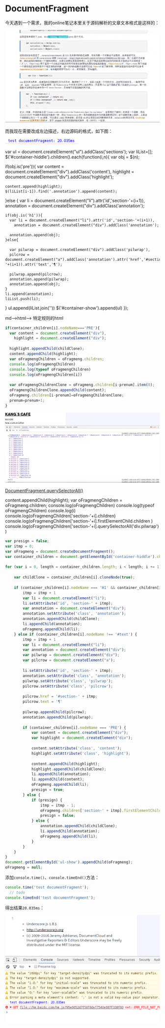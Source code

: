 # DocumentFragment

今天遇到一个需求，我的online笔记本里关于源码解析的文章文本格式是这样的：

![](../../../static/img/documentFragment/4.png)

而我现在需要改成左边描述，右边源码的格式，如下图：

![](../../../static/img/documentFragment/5.png)

var ul = document.createElement("ul").addClass('sections');
var liList=[];
$('#container-hiddle').children().each(function(i,n){
  var obj = $(n);

  if(obj.is('pre')){
    var content = document.createElement("div").addClass('content'),
      highlight = document.createElement("div").addClass('highlight');

    content.append(highlight);
    $(liList[i-1]).find('.annotation').append(content);

  }else {
    var li = document.createElement("li").attr('id','section-'+(i+1)),
      annotation = document.createElement("div").addClass('annotation');

    if(obj.is('h1')){
      var li = document.createElement("li").attr('id','section-'+(i+1)),
        annotation = document.createElement("div").addClass('annotation');

      annotation.append(obj);
    }else{

      var pilwrap = document.createElement("div").addClass('pilwrap'),
      pilcrow = document.createElement("a").addClass('annotation').attr('href','#section-'+(i+1)).attr('text','¶');

      pilwrap.append(pilcrow);
      annotation.append(pilwrap);
      annotation.append(obj);
    }
    li.append(annotation);
    liList.push(li);
  }
  ul.append(liList.join(''))
  $('#container-show').append(ul)
});

md-->html--> 特定规则的html

```js
if(container_children[i].nodeName==='PRE'){
  var content = document.createElement("div"),
    highlight = document.createElement("div");

  highlight.appendChild(childClone);
  content.appendChild(highlight);
  var oFragmengChildren = oFragmeng.children;
  console.log(oFragmengChildren)
  console.log(typeof oFragmengChildren)
  console.log(oFragmengChildren[i])

  var oFragmengChildrenClone = oFragmeng.children[i-prenum].item(0);
  oFragmengChildrenClone.appendChild(content);
  oFragmeng.children[i-prenum]=oFragmengChildrenClone;
  prenum=prenum+1;
}
```
![](../../../static/img/documentFragment/2.png)


[DocumentFragment.querySelectorAll()](https://developer.mozilla.org/zh-CN/docs/Web/API/DocumentFragment/querySelectorAll)

content.appendChild(highlight);
var oFragmengChildren = oFragmeng.children;
console.log(oFragmengChildren)
console.log(typeof oFragmengChildren)
console.log(i)
console.log(oFragmengChildren['section-'+i].children)
console.log(oFragmengChildren['section-'+i].firstElementChild.children )
console.log(oFragmengChildren['section-'+i].querySelectorAll('div.pilwrap') )


```js
var presign = false;
var itmp = 0;
var oFragmeng = document.createDocumentFragment();
var container_children = document.getElementById('container-hiddle').childNodes;

for (var i = 0, length = container_children.length; i < length; i += 1) {

    var childClone = container_children[i].cloneNode(true);

    if (container_children[i].nodeName === 'H1' && container_children[i].nodeName !== '#text') {
        itmp = itmp + 1
        var li = document.createElement("li");
        li.setAttribute('id', 'section-' + itmp);
        var annotation = document.createElement("div");
        annotation.setAttribute('class', 'annotation');
        annotation.appendChild(childClone);
        li.appendChild(annotation);
        oFragmeng.appendChild(li);
    } else if (container_children[i].nodeName !== '#text') {
        itmp = itmp + 1
        var li = document.createElement("li");
        var annotation = document.createElement("div");
        var pilwrap = document.createElement("div");
        var pilcrow = document.createElement("a");

        li.setAttribute('id', 'section-' + itmp);
        annotation.setAttribute('class', 'annotation');
        pilwrap.setAttribute('class', 'pilwrap');
        pilcrow.setAttribute('class', 'pilcrow');

        pilcrow.href = '#section-' + itmp;
        pilcrow.text = '¶'

        pilwrap.appendChild(pilcrow);
        annotation.appendChild(pilwrap);

        if (container_children[i].nodeName === 'PRE') {
            var content = document.createElement("div");
            var highlight = document.createElement("div");

            content.setAttribute('class', 'content');
            highlight.setAttribute('class', 'highlight');

            content.appendChild(highlight);
            highlight.appendChild(childClone);
            li.appendChild(annotation);
            li.appendChild(content);
            oFragmeng.appendChild(li);
            presign = true;
        } else {
            if (presign) {
                itmp = itmp - 1;
                oFragmeng.children['section-' + itmp].firstElementChild.appendChild(childClone);
                presign = false;
            } else {
                annotation.appendChild(childClone);
                li.appendChild(annotation);
                oFragmeng.appendChild(li);
            }
        }
    }
}
document.getElementById('ul-show').appendChild(oFragmeng);
oFragmeng = null;
```

添加`console.time()`、`console.timeEnd()`方法：

```js
console.time('test documentFragment');
  // todo
console.timeEnd('test documentFragment');
```

得出结果`20.035ms`：

![](../../../static/img/documentFragment/3.png)
